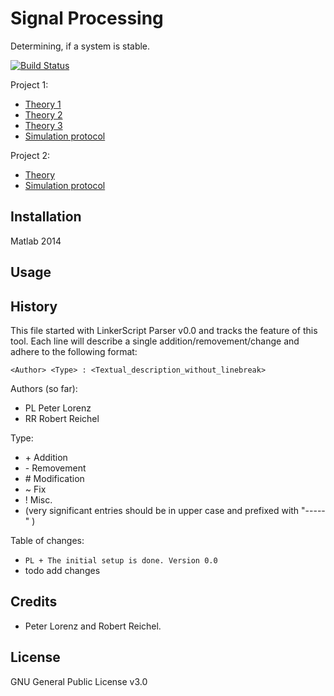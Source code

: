 # Signal Processing
Determining, if a system is stable.

[![Build Status](https://travis-ci.org/tompollard/phd_thesis_markdown.svg?branch=master)](https://travis-ci.org/tompollard/phd_thesis_markdown)  

Project 1:
   * [Theory 1](https://github.com/jS5t3r/signalprocessing/blob/master/proj1/doc/ass3_1.pdf)
   * [Theory 2](https://github.com/jS5t3r/signalprocessing/blob/master/proj1/doc/ass3_2.pdf)
   * [Theory 3](https://github.com/jS5t3r/signalprocessing/blob/master/proj1/doc/ass3_3.pdf)
   * [Simulation protocol](https://github.com/jS5t3r/signalprocessing/blob/master/proj1/src/Simulationsprotokoll.pdf)
   
Project 2: 
   * [Theory](https://github.com/jS5t3r/signalprocessing/blob/master/proj2/doc/ass4_1.pdf)
   * [Simulation protocol](https://github.com/jS5t3r/signalprocessing/blob/master/proj2/doc/ass4_3.pdf)

## Installation

Matlab 2014

## Usage


## History

This file started with LinkerScript Parser v0.0 and tracks the feature of this tool.
Each line will describe a single addition/removement/change and adhere to the following format:

`<Author> <Type> : <Textual_description_without_linebreak>`

Authors (so far):

  * PL   Peter Lorenz
  * RR   Robert Reichel

Type:

  * \+ Addition
  * \- Removement
  * \# Modification
  * \~ Fix
  * \! Misc.
  * (very significant entries should be in upper case and prefixed with "-----" )

Table of changes:

  * `PL + The initial setup is done. Version 0.0`
  * todo add changes

## Credits

  * Peter Lorenz and Robert Reichel.

## License

GNU General Public License v3.0
